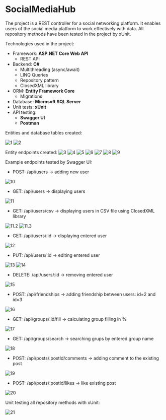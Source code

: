 # SocialMediaHub

The project is a REST controller for a social networking platform. It enables users of the social media platform to work effectively with data. All repository methods have been tested in the project by xUnit. 

Technologies used in the project:
- Framework: **ASP.NET Core Web API**
  - REST API
- Backend: **C#**
  - Multithreading (async/await)
  - LINQ Queries
  - Repository pattern
  - ClosedXML library
- ORM: **Entity Framework Core**
  - Migrations
- Database: **Microsoft SQL Server**
- Unit tests: **xUnit**
- API testing:
  - **Swagger UI**
  - **Postman**

Entities and database tables created:

![1](https://github.com/karoldziadkowiec/Social-Media-Hub/blob/master/photos/1.png)
![2](https://github.com/karoldziadkowiec/Social-Media-Hub/blob/master/photos/2.png)

Entity endpoints created:
![3](https://github.com/karoldziadkowiec/Social-Media-Hub/blob/master/photos/3.png)
![4](https://github.com/karoldziadkowiec/Social-Media-Hub/blob/master/photos/4.png)
![5](https://github.com/karoldziadkowiec/Social-Media-Hub/blob/master/photos/5.png)
![6](https://github.com/karoldziadkowiec/Social-Media-Hub/blob/master/photos/6.png)
![7](https://github.com/karoldziadkowiec/Social-Media-Hub/blob/master/photos/7.png)
![8](https://github.com/karoldziadkowiec/Social-Media-Hub/blob/master/photos/8.png)
![9](https://github.com/karoldziadkowiec/Social-Media-Hub/blob/master/photos/9.png)

Example endpoints tested by Swagger UI:
- POST: /api/users -> adding new user

![10](https://github.com/karoldziadkowiec/Social-Media-Hub/blob/master/photos/10.png)

- GET: /api/users -> displaying users
  
![11](https://github.com/karoldziadkowiec/Social-Media-Hub/blob/master/photos/11.png)

- GET: /api/users/csv -> displaying users in CSV file using ClosedXML library
  
![11.2](https://github.com/karoldziadkowiec/Social-Media-Hub/blob/master/photos/11.2.png)
![11.3](https://github.com/karoldziadkowiec/Social-Media-Hub/blob/master/photos/11.3.png)

- GET: /api/users/:id -> displaying entered user

![12](https://github.com/karoldziadkowiec/Social-Media-Hub/blob/master/photos/12.png)

- PUT: /api/users/:id -> editing entered user

![13](https://github.com/karoldziadkowiec/Social-Media-Hub/blob/master/photos/13.png)
![14](https://github.com/karoldziadkowiec/Social-Media-Hub/blob/master/photos/14.png)

- DELETE: /api/users/:id -> removing entered user

![15](https://github.com/karoldziadkowiec/Social-Media-Hub/blob/master/photos/15.png)

- POST: /api/friendships -> adding friendship between users: id=2 and id=3

![16](https://github.com/karoldziadkowiec/Social-Media-Hub/blob/master/photos/16.png)

- GET: /api/groups/:id/fill -> calculating group filling in %

![17](https://github.com/karoldziadkowiec/Social-Media-Hub/blob/master/photos/17.png)

- GET: /api/groups/search -> searching grups by entered group name

![18](https://github.com/karoldziadkowiec/Social-Media-Hub/blob/master/photos/18.png)

- POST: /api/posts/:postId/comments -> adding comment to the existing post

![19](https://github.com/karoldziadkowiec/Social-Media-Hub/blob/master/photos/19.png)

- POST: /api/posts/:postId/likes -> like existing post

![20](https://github.com/karoldziadkowiec/Social-Media-Hub/blob/master/photos/20.png)

Unit testing all repository methods with xUnit:

![21](https://github.com/karoldziadkowiec/Social-Media-Hub/blob/master/photos/21.png)

